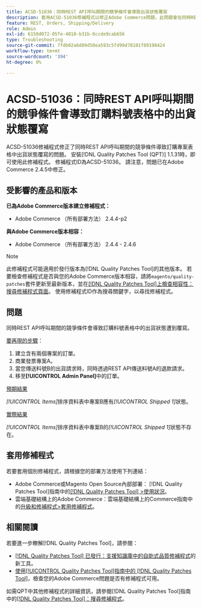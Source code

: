 ```yaml
---
title: ACSD-51036：同時REST API呼叫期間的競爭條件會導致出貨狀態覆寫
description: 套用ACSD-51036修補程式以修正Adobe Commerce問題，此問題會在同時REST API呼叫期間發生競爭狀況，導致訂購專案表格中的出貨狀態遭到覆寫。
feature: REST, Orders, Shipping/Delivery
role: Admin
exl-id: 6150d072-05fe-4010-b31b-8ccde9cab656
type: Troubleshooting
source-git-commit: 7fdb02a6d89d50ea593c5fd99d78101f89198424
workflow-type: tm+mt
source-wordcount: '394'
ht-degree: 0%

---
```


# ACSD-51036：同時REST API呼叫期間的競爭條件會導致訂購料號表格中的出貨狀態覆寫

ACSD-51036修補程式修正了同時REST API呼叫期間的競爭條件導致訂購專案表格中出貨狀態覆寫的問題。 安裝[!DNL Quality Patches Tool (QPT)] 1.1.31時，即可使用此修補程式。 修補程式ID為ACSD-51036。 請注意，問題已在Adobe Commerce 2.4.5中修正。

## 受影響的產品和版本

**已為Adobe Commerce版本建立修補程式：**

* Adobe Commerce （所有部署方法） 2.4.4-p2

**與Adobe Commerce版本相容：**

* Adobe Commerce （所有部署方法） 2.4.4 - 2.4.6

>[!NOTE]
>
>此修補程式可能適用於發行版本為[!DNL Quality Patches Tool]的其他版本。 若要檢查修補程式是否與您的Adobe Commerce版本相容，請將`magento/quality-patches`套件更新至最新版本，並在[[!DNL Quality Patches Tool]上檢查相容性：搜尋修補程式頁面](https://experienceleague.adobe.com/tools/commerce-quality-patches/index.html)。 使用修補程式ID作為搜尋關鍵字，以尋找修補程式。

## 問題

同時REST API呼叫期間的競爭條件會導致訂購料號表格中的出貨狀態遭到覆寫。

<u>要再現的步驟</u>：

1. 建立含有兩個專案的訂單。
1. 商業發票專案A。
1. 當您傳送料號B的出貨請求時，同時透過REST API傳送料號A的退款請求。
1. 移至&#x200B;**[!UICONTROL Admin Panel]**&#x200B;中的訂單。

<u>預期結果</u>

*[!UICONTROL Items]*&#x200B;排序資料表中專案B應有&#x200B;*[!UICONTROL Shipped 1]*&#x200B;狀態。

<u>實際結果</u>

*[!UICONTROL Items]*&#x200B;排序資料表中專案B的&#x200B;*[!UICONTROL Shipped 1]*&#x200B;狀態不存在。

## 套用修補程式

若要套用個別修補程式，請根據您的部署方法使用下列連結：

* Adobe Commerce或Magento Open Source內部部署： [!DNL Quality Patches Tool]指南中的[[!DNL Quality Patches Tool] >使用狀況](/help/tools/quality-patches-tool/usage.md)。
* 雲端基礎結構上的Adobe Commerce：雲端基礎結構上的Commerce指南中的[升級和修補程式>套用修補程式](https://experienceleague.adobe.com/docs/commerce-cloud-service/user-guide/develop/upgrade/apply-patches.html)。

## 相關閱讀

若要進一步瞭解[!DNL Quality Patches Tool]，請參閱：

* [[!DNL Quality Patches Tool] 已發行：支援知識庫中的自助式品質修補程式](https://experienceleague.adobe.com/en/docs/commerce-operations/tools/quality-patches-tool/quality-patches-tool-to-self-serve-quality-patches)的新工具。
* [使用[!UICONTROL Quality Patches Tool]指南中的 [!DNL Quality Patches Tool]](/help/tools/quality-patches-tool/patches-available-in-qpt/check-patch-for-magento-issue-with-magento-quality-patches.md)，檢查您的Adobe Commerce問題是否有修補程式可用。


如需QPT中其他修補程式的詳細資訊，請參閱[!DNL Quality Patches Tool]指南中的[[!DNL Quality Patches Tool]：搜尋修補程式](https://experienceleague.adobe.com/tools/commerce-quality-patches/index.html)。
